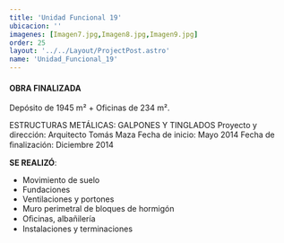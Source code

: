 ```yaml
---
title: 'Unidad Funcional 19'
ubicacion: ''
imagenes: [Imagen7.jpg,Imagen8.jpg,Imagen9.jpg]
order: 25
layout: '../../Layout/ProjectPost.astro'
name: 'Unidad_Funcional_19'
---
```

#### **OBRA FINALIZADA**

Depósito de 1945 m² + Oficinas de 234 m².

ESTRUCTURAS METÁLICAS:  GALPONES Y TINGLADOS
Proyecto y dirección:  Arquitecto Tomás Maza
Fecha de inicio: Mayo 2014
Fecha de ﬁnalización:  Diciembre 2014

**SE REALIZÓ**:
- Movimiento de suelo
- Fundaciones
- Ventilaciones y portones
- Muro perimetral de bloques de hormigón
- Oﬁcinas, albañilería
- Instalaciones y terminaciones